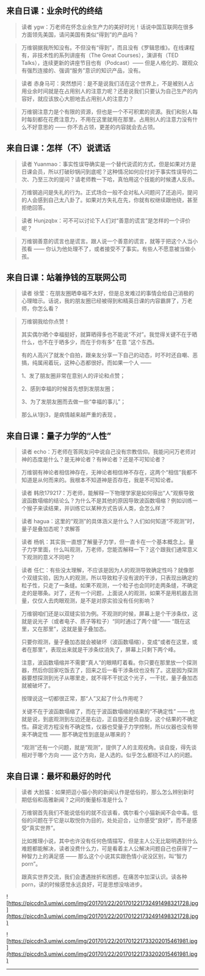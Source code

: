 ## 来自日课：业余时代的终结

> 读者 ygw：万老师在怀念业余生产力的美好时光！话说中国互联网在很多方面领先美国，请问美国有类似“得到”的产品吗？

> 万维钢据我所知没有。不但没有“得到”，而且没有《罗辑思维》。在线课程有，非技术性的系列讲座有（The Great Courses），演讲有（TED Talks），连续更新的讲座节目也有（Podcast）—— 但是人格化的、跟观众有强烈连接的、强调“服务”意识的知识产品，没有。

> 读者 赤身马可：突然想问：是不是说我们活在这个世界上，不是被别人占用业余时间就是在占用别人的注意力呢？还是说我们只要认为自己生产的内容好，就应该放心大胆地去占用别人的注意力？

> 万维钢注意力是个有限的资源，但也是一个不可积累的资源。我们和别人每时每刻都在花费注意力，不用在这里就用在那里。占用别人的注意力没有什么不好意思的 —— 你不去占领，更差的内容就会去占领。

## 来自日课：怎样（不）说谎话

> 读者 Yuanmao：事实性误导确实是一个替代说谎的方式，但是如果对方是日课会员，所以打破砂锅问到底呢？这种情况如何应付对于事实性误导的二次、乃至三次的提问？请老师教一下哈，真怕用这个技能的时候遭人反杀。

> 万维钢追问是失礼的行为。正式场合一般不会对私人问题问了还追问，提问的人会感到自己太八卦了。如果对方失礼在先，你就有权继续跟他绕，甚至拒绝回答。

> 读者 Hunjzqbx：可不可以讨论下人们对“善意的谎言”是怎样的一个评价呢？

> 万维钢善意的谎言也是谎言。跟人说一个善意的谎言，就等于把这个人当小孩看 —— 你认为他处理不了，或者接受不了事实。有些人不愿意被当做小孩。

## 来自日课：站着挣钱的互联网公司

> 读者 徐莹：在朋友圈晒幸福不太好，但是总发难过的事情会给自己消极的心理暗示。话说，我的朋友圈已经被得到和精英日课的内容霸屏了，万老师，你怎么看？

> 万维钢我给你点赞！
> 
> 其实偶尔晒个幸福挺好，就算晒得多也不能说“不对”。我觉得关键不在于晒什么，也不在于晒多少，而在于你有多“ 在意 ”这个东西。
> 
> 
> 
> 有的人高兴了就发个自拍，跟亲友分享一下自己的动态，时不时还自嘲、恶搞，纯属闹着玩，这种心态都很好。而如果一个人 —— 
> 
> 1、发了朋友圈非常在意别人的评论和点赞；
> 
> 2、感到幸福的时候首先想到发朋友圈；
> 
> 3、为了发朋友圈而去做一些“幸福的事儿”；
> 
> 那么从1到3，是病情越来越严重的表现 。 

## 来自日课：量子力学的“人性”

> 读者 echo：万老师在答网友问中说自己没有宗教信仰。我能问问万老师对神的态度是什么？是无神论者？有神论者？还是不可知论者？

> 万维钢有神论者相信神存在，无神论者相信神不存在，这两个“相信”我都不知道是从何而来的。我根本不知道神是否存在，我是不可知论者。

> 读者 韩欣179217：万老师，能解释一下物理学家是如何得出“人”观察导致波函数塌缩的结论么？为什么不是其他的原因导致波函数塌缩？例如训练一个猴子来读结果，并训练它以某种方式告诉人类，会怎么样？

> 读者 hagua：这里的“观测”的具体涵义是什么？人们如何知道“不观测”时，量子是叠加态呢？求解答

> 读者 杨帆：其实我一直想了解量子力学，但一直卡在一个基本概念上。量子力学里面，什么叫观测，万老师，您能否解释一下？这个跟我们通常意义下观测的意义不同吧？

> 读者 任仁：有些没太理解，不应该是因为人的观测导致确定性吗？就像那个双缝实验，因为人的观测，所以导致粒子没有波的干涉，只表现出确定的粒子性，只走了一条缝。如果不观测，一个粒子也会同时走两条缝，不确定走的是哪条。对了，还有一个问题，上面说人的观测，如果不是用机器去测量，仅仅人去肉眼观测，是不是对原实验没有任何影响？

> 万维钢咱们还是以双缝实验为例。不观测的时候，屏幕上是个干涉条纹，这就是说光子（或者电子、质子等粒子）“同时通过了两个缝”—— “既在这里，又在那里”，这就是量子叠加态。
> 
> 
> 
> 只要你观测，量子叠加态就会被破坏（波函数塌缩），变成“或者在这里，或者在那里”，表现出来就是干涉条纹消失了，屏幕上只剩下两个峰。
> 
> 注意，波函数塌缩并不需要“真人”的眼睛盯着看。你只要在那里放一个探测器，然后你回家吃饭去了，回来之后一看干涉条纹也没有了。这是因为探测器要想探测到光子从哪里走，就不得不干扰这个光子，一干扰，量子叠加态就被破坏了。
> 
> 按理说这一切都很正常，那“人”又起了什么作用呢？
> 
> 关键不在于波函数塌缩了，而在于波函数塌缩的结果的“不确定性” —— 也就是说，到底观测到左边还是右边，正自旋还是负自旋，这个结果的不确定性。薛定谔方程没有不确定性，仪器也受量子力学控制，所以仪器也没有带来不确定性 —— 那不确定性到底是从哪来的？
> 
> “观测”还有一个问题，就是“观测”，提供了人的主观视角。谈自旋，得先谈相对于哪个方向 —— 这个方向，是人选的。似乎怎么都绕不过人的问题。 

## 来自日课：最坏和最好的时代

> 读者 大脸猫：如果把逗小猫小狗的新闻认作是低俗的，那么怎么辨别新时期低俗和高雅新闻？之间的衡量标准是什么？

> 万维钢首先我们不能说低俗的就不应该看，偶尔看个小猫新闻不会中毒。低俗的问题在于它是以取悦你为目的，处处迎合，让你感受“良好”，而不是感受“真实世界”。
> 
> 比如推理小说，其中也许没有任何色情描写，但是主人公无比聪明遇到什么难题都能解决，读者没费什么力，可是看着主人公解决问题自己也获得了一种智力上的满足感 —— 那么这个小说其实跟色情小说没区别，叫“智力porn”。
> 
> 跟真实世界交流，我们会遭遇挫折和困惑，在痛苦中加深认识。读各种porn，读的时候感觉永远良好，可是思想没啥进步。 

![https://piccdn3.umiwi.com/img/201701/22/201701221732491498321728.jpg](https://piccdn3.umiwi.com/img/201701/22/201701221732491498321728.jpg)

![https://piccdn3.umiwi.com/img/201701/22/201701221733202015461981.jpg](https://piccdn3.umiwi.com/img/201701/22/201701221733202015461981.jpg)

---
